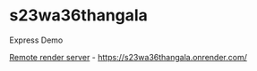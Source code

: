 # s23wa36thangala

Express Demo

[Remote render server](https://s23wa36thangala.onrender.com/) - https://s23wa36thangala.onrender.com/
